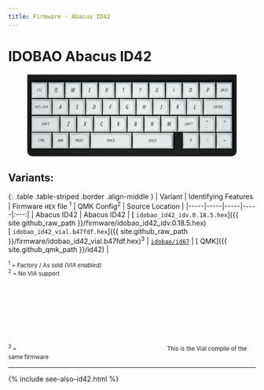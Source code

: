 ```yaml
---
title: Firmware - Abacus ID42
---
```


# IDOBAO Abacus ID42

<img src="../assets/img/idobao-id42.png" height="170" width="auto" style="display:block;margin-left:auto;margin-right:auto;">

## Variants:

{: .table .table-striped .border .align-middle }
| Variant | Identifying Features | Firmware `HEX` file <sup>1</sup> | QMK Config<sup>2</sup> | Source Location |
|-----|-----|-----|-----|:---:|
| Abacus ID42 | Abacus ID42 | [<i class="fas fa-microchip"></i> `idobao_id42_idv.0.18.5.hex`]({{ site.github_raw_path }}/firmware/idobao_id42_idv.0.18.5.hex)<br>[<i class="fas fa-microchip"></i> `idobao_id42_vial.b47fdf.hex`]({{ site.github_raw_path }}/firmware/idobao_id42_vial.b47fdf.hex)<sup>3</sup> | [<i class="fas fa-cog"></i> `idobao/id67`](https://config.qmk.fm/#/idobao/id42/LAYOUT) | [<i class="fab fa-github"></i> QMK]({{ site.github_qmk_path }}/id42) |

<small class="text-muted"><sup>1</sup> = Factory / As sold *(VIA enabled)*<br>
<sup>2</sup> = <i class="fas fa-exclamation-triangle"></i> No VIA support<br>
<sup>3</sup> = <svg class="fa"><use xlink:href="#vial-logo"/></svg> This is the Vial compile of the same firmware</small>

---

{% include see-also-id42.html %}
